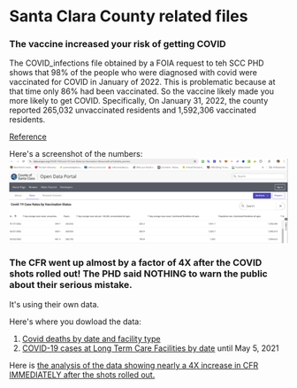 # Santa Clara County related files

### The vaccine increased your risk of getting COVID
The COVID_infections file obtained by a FOIA request to teh SCC PHD shows that 98% of the people who were diagnosed with covid were vaccinated for COVID in January of 2022. This is problematic because at that time only 86% had been vaccinated. So the vaccine likely made you more likely to get COVID. Specifically, On January 31, 2022, the county reported 265,032 unvaccinated residents and 1,592,306 vaccinated residents.

[Reference](https://data.sccgov.org/COVID-19/Covid-19-Case-Rates-by-Vaccination-Status/vad9-q7m4/data_preview)

Here's a screenshot of the numbers:
![screenshot of santa clara vax numbers](images/vax_percent_in_Jan_2022.png)

### The CFR went up almost by a factor of 4X after the COVID shots rolled out! The PHD said NOTHING to warn the public about their serious mistake.
It's using their own data. 

Here's where you dowload the data:

1. [Covid deaths by date and facility type](https://data.sccgov.org/COVID-19/Count-of-deaths-with-COVID-19-by-date/tg4j-23y2/about_data)
2. [COVID-19 cases at Long Term Care Facilities by date](https://data.sccgov.org/COVID-19/COVID-19-cases-at-Long-Term-Care-Facilities-by-dat/ksyb-fnbm/data_preview) until May 5, 2021

Here is [the analysis of the data showing nearly a 4X increase in CFR IMMEDIATELY after the shots rolled out.](./CFR_LTCF.xlsx)

